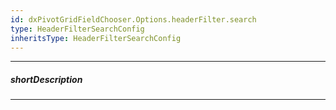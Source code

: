 ```yaml
---
id: dxPivotGridFieldChooser.Options.headerFilter.search
type: HeaderFilterSearchConfig
inheritsType: HeaderFilterSearchConfig
---
```

---
##### shortDescription
<!-- Description goes here -->

---
<!-- Description goes here -->